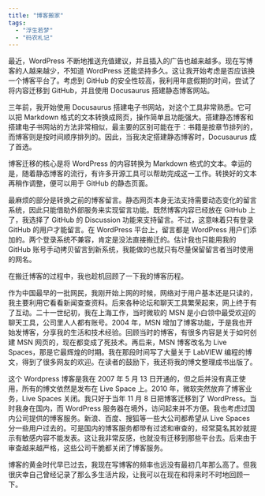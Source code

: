 ```yaml
---
title: "博客搬家"
tags: 
  - "浮生若梦"
  - "码农札记"
---
```


最近，WordPress 不断地推送充值建议，并且插入的广告也越来越多。现在写博客的人越来越少，不知道 WordPress 还能坚持多久。这让我开始考虑是否应该换一个博客平台了。考虑到 GitHub 的安全性较高，我利用年底假期的时间，尝试了将内容迁移到 GitHub，并且使用 Docusaurus 搭建静态博客网站。

三年前，我开始使用 Docusaurus 搭建电子书网站，对这个工具非常熟悉。它可以把 Markdown 格式的文本转换成网页，操作简单且功能强大。搭建静态博客和搭建电子书网站的方法非常相似，最主要的区别可能在于：书籍是按章节排列的，而博客则是按时间顺序排列的。因此，当我决定搭建静态博客时，Docusaurus 成了首选。

博客迁移的核心是将 WordPress 的内容转换为 Markdown 格式的文本。幸运的是，随着静态博客的流行，有许多开源工具可以帮助完成这一工作。转换好的文本再稍作调整，便可以用于 GitHub 的静态页面。

最麻烦的部分是转换之前的博客留言。静态网页本身无法支持需要动态变化的留言系统，因此只能借助外部服务来实现留言功能。既然博客内容已经放在 GitHub 上了，我选择了 GitHub 的 Discussion 功能来支持留言。不过，这意味着只有登录 GitHub 的用户才能留言。在 WordPress 平台上，留言都是 WordPress 用户们添加的。两个登录系统不兼容，肯定是没法直接搬迁的。估计我也只能用我的 GitHub 账号手动拷贝留言到新系统，我能做的也就只有尽量保留留言者当时使用的网名。

在搬迁博客的过程中，我也趁机回顾了一下我的博客历程。

作为中国最早的一批网民，我刚开始上网的时候，网络对于用户基本还是只读的，我主要利用它看看新闻查查资料。后来各种论坛和聊天工具繁荣起来，网上终于有了互动。二十一世纪初，我在上海工作，当时微软的 MSN 是小白领中最受欢迎的聊天工具，公司里人人都有账号。2004 年，MSN 增加了博客功能，于是我也开始发博客，分享我的生活和技术经验。回顾当时的博客，有很多内容是关于如何创建 MSN 网页的，现在都变成了死技术。再后来，MSN 博客改名为 Live Spaces，那是它最辉煌的时期。我在那段时间写了大量关于 LabVIEW 编程的博文，得到了很多网友的欢迎。在读者的鼓励下，我还将我的博文整理成书出版了。

这个 Wordpress 博客是我在 2007 年 5 月 13 日开通的，但之后并没有真正使用，所有的博文依然是发布在 Live Space 上。2010 年，微软突然放弃了博客业务，Live Spaces 关闭。我只好于当年 11 月 8 日把博客迁移到了 WordPress。当时我身在国内，而 WordPress 服务器在境外，访问起来并不方便。我也考虑过国内公司提供的博客服务。新浪、百度、搜狐等一些大公司都希望从 Live Spaces 分一些用户过去的。可是国内的博客服务都带有过滤和审查的，经常莫名其妙就提示有敏感内容不能发表。这让我非常反感，也就没有迁移到那些平台去。后来由于审查越来越严格，这些公司干脆都关闭了博客服务。

博客的黄金时代早已过去，我现在写博客的频率也远没有最初几年那么高了。但我很庆幸自己曾经记录了那么多生活片段，让我可以在现在和将来时不时地回顾一下。
